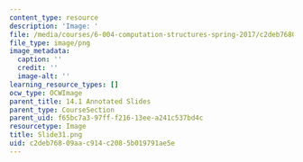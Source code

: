 ```yaml
---
content_type: resource
description: 'Image: '
file: /media/courses/6-004-computation-structures-spring-2017/c2deb76809aac914c2085b019791ae5e_Slide31.png
file_type: image/png
image_metadata:
  caption: ''
  credit: ''
  image-alt: ''
learning_resource_types: []
ocw_type: OCWImage
parent_title: 14.1 Annotated Slides
parent_type: CourseSection
parent_uid: f65bc7a3-97ff-f216-13ee-a241c537bd4c
resourcetype: Image
title: Slide31.png
uid: c2deb768-09aa-c914-c208-5b019791ae5e
---
```

